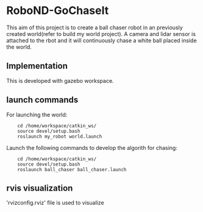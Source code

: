 # RoboND-GoChaseIt
This aim of this project is to create a ball chaser robot in an previously created world(refer to build my world project). A camera and lidar sensor is attached to the rbot and it will continuously chase a white ball placed inside the world.

## Implementation

This is developed with gazebo workspace. 

## launch commands

For launching the world:

		cd /home/workspace/catkin_ws/
		source devel/setup.bash
		roslaunch my_robot world.launch
        
Launch  the following commands to develop the algorith for chasing:

		cd /home/workspace/catkin_ws/
		source devel/setup.bash
		roslaunch ball_chaser ball_chaser.launch

## rvis visualization

 'rvizconfig.rviz' file is used to visualize 
        
